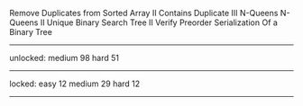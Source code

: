 Remove Duplicates from Sorted Array II
Contains Duplicate III
N-Queens
N-Queens II
Unique Binary Search Tree II
Verify Preorder Serialization Of a Binary Tree

--------------

unlocked:
medium 98
hard   51

---------------

locked:
easy   12
medium 29
hard   12

---------------